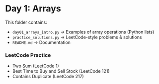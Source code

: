 # Day 1: Arrays

This folder contains:
- `day01_arrays_intro.py` → Examples of array operations (Python lists)
- `practice_solutions.py` → LeetCode-style problems & solutions
- `README.md` → Documentation

### LeetCode Practice
- Two Sum (LeetCode 1)
- Best Time to Buy and Sell Stock (LeetCode 121)
- Contains Duplicate (LeetCode 217)

